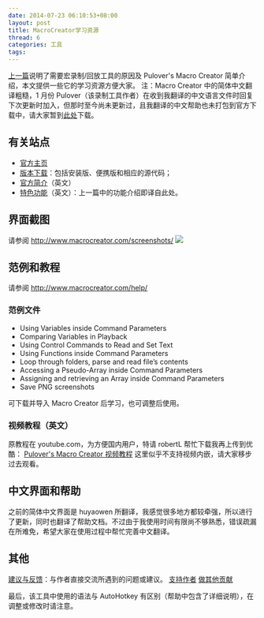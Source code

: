```yaml
---
date: 2014-07-23 06:10:53+08:00
layout: post
title: MacroCreator学习资源
thread: 6
categories: 工具
tags:
---
```

[上一篇](http://jianshu.io/p/3f7ebfd9da4a)说明了需要宏录制/回放工具的原因及 Pulover's Macro Creator 简单介绍，本文提供一些它的学习资源方便大家。
注：Macro Creator 中的简体中文翻译粗糙，1 月份  Pulover（该录制工具作者）在收到我翻译的中文语言文件时回复下次更新时加入，但那时至今尚未更新过，且我翻译的中文帮助也未打包到官方下载中，请大家暂到[此处](http://t.cn/RviKval)下载。
## 有关站点

* [官方主页](http://www.macrocreator.com/)
* [版本下载](http://www.macrocreator.com/download)：包括安装版、便携版和相应的源代码；
* [官方简介](http://www.macrocreator.com/about/)（英文）
* [特色功能](http://www.macrocreator.com/highlights/)（英文）：上一篇中的功能介绍即译自此处。

## 界面截图
请参阅 http://www.macrocreator.com/screenshots/
![](http://ww3.sinaimg.cn/mw690/6ef7171bgw1eh6kxgcmpjj20q20c941p.jpg)

## 范例和教程
请参阅 http://www.macrocreator.com/help/
### 范例文件
* Using Variables inside Command Parameters
* Comparing Variables in Playback
* Using Control Commands to Read and Set Text
* Using Functions inside Command Parameters
* Loop through folders, parse and read file’s contents
* Accessing a Pseudo-Array inside Command Parameters
* Assigning and retrieving an Array inside Command Parameters
* Save PNG screenshots

可下载并导入 Macro Creator 后学习，也可调整后使用。
### 视频教程（英文）
原教程在 youtube.com，为方便国内用户，特请 robertL 帮忙下载我再上传到优酷：
[Pulover's Macro Creator 视频教程](http://www.youku.com/playlist_show/id_22322795.html)
这里似乎不支持视频内嵌，请大家移步过去观看。

## 中文界面和帮助
之前的简体中文界面是 huyaowen 所翻译，我感觉很多地方都较牵强，所以进行了更新，同时也翻译了帮助文档。不过由于我使用时间有限尚不够熟悉，错误疏漏在所难免，希望大家在使用过程中帮忙完善中文翻译。

## 其他
[建议与反馈](http://ahkscript.org/boards/viewtopic.php?f=6&t=143)：与作者直接交流所遇到的问题或建议。
[支持作者](http://www.macrocreator.com/donate/)
[做其他贡献](http://www.macrocreator.com/project/)

最后，该工具中使用的语法与 AutoHotkey 有区别（帮助中包含了详细说明），在调整或修改时请注意。 
